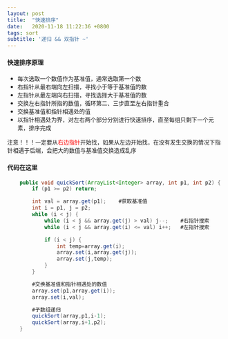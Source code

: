 ```yaml
---
layout: post
title:  "快速排序"
date:   2020-11-18 11:22:36 +0800
tags: sort
subtitle: '递归 && 双指针 ~'
---
```


#### 快速排序原理

- <font size=2>每次选取一个数值作为基准值，通常选取第一个数</font>
- <font size=2>右指针从最右端向左扫描，寻找小于等于基准值的数</font>
- <font size=2>左指针从最左端向右扫描，寻找选择大于基准值的数</font>
- <font size=2>交换左右指针所指的数值，循环第二、三步直至左右指针重合</font>
- <font size=2>交换基准值和指针相遇处的值</font>
- <font size=2>以指针相遇处为界，对左右两个部分分别进行快速排序，直至每组只剩下一个元素，排序完成</font>
  
  

<font size=2>注意！！！一定要从<font color=red>右边指针</font>开始找，如果从左边开始找，在没有发生交换的情况下指针相遇于后端，会把大的数值与基准值交换造成乱序</font>

#### 代码在这里

```java
    public void quickSort(ArrayList<Integer> array, int p1, int p2) {
        if (p1 >= p2) return;

        int val = array.get(p1);    #获取基准值
        int i = p1, j = p2;
        while (i < j) {
            while (i < j && array.get(j) > val) j--;    #右指针搜索
            while (i < j && array.get(i) <= val) i++;   #左指针搜索

            if (i < j) {
                int temp=array.get(i);
                array.set(i,array.get(j));
                array.set(j,temp);
            }
        }

        #交换基准值和指针相遇处的数值
        array.set(p1,array.get(i));
        array.set(i,val);

        #子数组递归
        quickSort(array,p1,i-1);
        quickSort(array,i+1,p2);
    }
```
